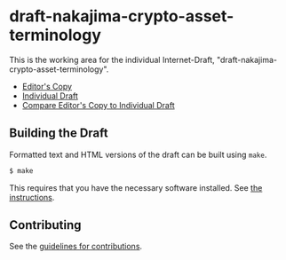 # draft-nakajima-crypto-asset-terminology

This is the working area for the individual Internet-Draft, "draft-nakajima-crypto-asset-terminology".

* [Editor's Copy](https://VCGTF.github.io/draft-nakajima-crypto-asset-terminology/#go.draft-nakajima-crypto-asset-terminology.html)
* [Individual Draft](https://tools.ietf.org/html/draft-nakajima-crypto-asset-terminology)
* [Compare Editor's Copy to Individual Draft](https://VCGTF.github.io/draft-nakajima-crypto-asset-terminology/#go.draft-nakajima-crypto-asset-terminology.diff)

## Building the Draft

Formatted text and HTML versions of the draft can be built using `make`.

```sh
$ make
```

This requires that you have the necessary software installed.  See
[the instructions](https://github.com/martinthomson/i-d-template/blob/master/doc/SETUP.md).


## Contributing

See the
[guidelines for contributions](https://github.com/VCGTF/draft-nakajima-crypto-asset-terminology/blob/master/CONTRIBUTING.md).
